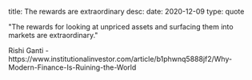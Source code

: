 title: The rewards are extraordinary
desc: 
date: 2020-12-09
type: quote

"The rewards for looking at unpriced assets and surfacing them into markets are extraordinary."

<div class="caption">Rishi Ganti - https://www.institutionalinvestor.com/article/b1phwnq5888jf2/Why-Modern-Finance-Is-Ruining-the-World</div>



